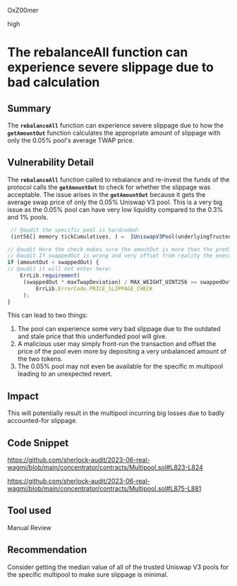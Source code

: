 OxZ00mer

high

# The rebalanceAll function can experience severe slippage due to bad calculation

## Summary
The **`rebalanceAll`** function can experience severe slippage due to how the **`getAmountOut`** function calculates the appropriate amount of slippage with only the 0.05% pool's average TWAP price.

## Vulnerability Detail
The **`rebalanceAll`** function called to rebalance and re-invest the funds of the protocol calls the **`getAmountOut`** to check for whether the slippage was acceptable.
The issue arises in the **`getAmountOut`** because it gets the average swap price of only the 0.05% Uniswap V3 pool. This is a very big issue as the 0.05% pool can have very low liquidity compared to the 0.3% and 1% pools.

```js
 // @audit the specific pool is hardcoded:
 (int56[] memory tickCumulatives, ) =  IUniswapV3Pool(underlyingTrustedPools[500].poolAddress)
```
 
 ```js
 // @audit Here the check makes sure the amoutOut is more than the prediction from the **`getAmountOut`** function
 // @audit If swappedOut is wrong and very offset from reality the execution will simply continue.
 if (amountOut < swappedOut) {
 // @audit it will not enter here:
     ErrLib.requirement(
      (swappedOut * maxTwapDeviation) / MAX_WEIGHT_UINT256 >= swappedOut - amountOut,
          ErrLib.ErrorCode.PRICE_SLIPPAGE_CHECK
      );
 }
 ```

This can lead to two things:

 1. The pool can experience some very bad slippage due to the outdated and stale price that this underfunded pool will give.
 2. A malicious user may simply front-run the transaction and offset the price of the pool even more by depositing a very unbalanced amount of the two tokens.
 3. The 0.05% pool may not even be available for the specific m
multipool leading to an unexpected revert.

## Impact
This will potentially result in the multipool incurring big losses due to badly accounted-for slippage.

## Code Snippet
https://github.com/sherlock-audit/2023-06-real-wagmi/blob/main/concentrator/contracts/Multipool.sol#L823-L824

https://github.com/sherlock-audit/2023-06-real-wagmi/blob/main/concentrator/contracts/Multipool.sol#L875-L881

## Tool used

Manual Review

## Recommendation
Consider getting the median value of all of the trusted Uniswap V3 pools for the specific multipool to make sure slippage is minimal.

